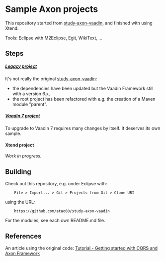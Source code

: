 Sample Axon projects
=====

This repository started from [study-axon-vaadin](https://code.google.com/p/study-axon-vaadin/), and finished with using Xtend.

Tools: Eclipse with M2Eclipse, Egit, WikiText, ...

Steps
------

##### [Legacy project](legacy) #####

It's not really the original [study-axon-vaadin](https://code.google.com/p/study-axon-vaadin/):

- the dependencies have been updated but the Vaadin Framework still with a version 6.x,
- the root project has been refactored with e.g. the creation of a Maven module "parent". 

##### [Vaadin 7 project](vaadin7) #####

To upgrade to Vaadin 7 requires many changes by itself. It deserves its own sample.

#### Xtend project ####

*Work in progress.*


Building
------

Check out this repository, e.g. under Eclipse with:

        File > Import... > Git > Projects from Git > Clone URI
using the URL:

        https://github.com/atao60/study-axon-vaadin
        
For the modules, see each own README.md file.        

References
------

An article using the original code: [Tutorial - Getting started with CQRS and Axon Framework](http://blog.trifork.com/2010/11/12/tutorial-getting-started-with-cqrs-and-axon-framework/)